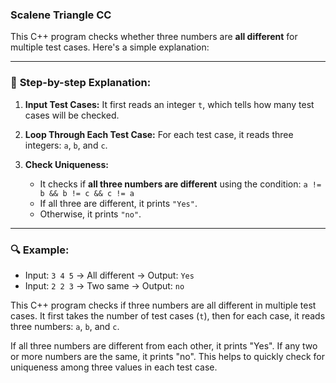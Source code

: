 ### Scalene Triangle CC

This C++ program checks whether three numbers are **all different** for multiple test cases. Here's a simple explanation:

---

### 🔄 **Step-by-step Explanation:**

1. **Input Test Cases:**
   It first reads an integer `t`, which tells how many test cases will be checked.

2. **Loop Through Each Test Case:**
   For each test case, it reads three integers: `a`, `b`, and `c`.

3. **Check Uniqueness:**

   * It checks if **all three numbers are different** using the condition:
     `a != b && b != c && c != a`
   * If all three are different, it prints `"Yes"`.
   * Otherwise, it prints `"no"`.

---

### 🔍 **Example:**

* Input: `3 4 5` → All different → Output: `Yes`
* Input: `2 2 3` → Two same → Output: `no`

This C++ program checks if three numbers are all different in multiple test cases. It first takes the number of test cases (`t`), then for each case, it reads three numbers: `a`, `b`, and `c`.

If all three numbers are different from each other, it prints "Yes". If any two or more numbers are the same, it prints "no". This helps to quickly check for uniqueness among three values in each test case.
